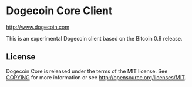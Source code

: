 Dogecoin Core Client
=====================================

http://www.dogecoin.com

This is an experimental Dogecoin client based on the Bitcoin 0.9
release.

License
-------

Dogecoin Core is released under the terms of the MIT license. See [COPYING](COPYING) for more
information or see http://opensource.org/licenses/MIT.
